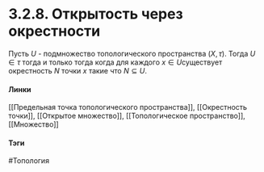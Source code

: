 # 3.2.8. Открытость через окрестности
Пусть $U$ - подмножество топологического пространства $(X,\tau)$. Тогда $U\in\tau$ тогда и только тогда когда для каждого $x\in U$существует окрестность $N$ точки $x$ такие что $N\subseteq U$.

#### Линки
[[Предельная точка топологического пространства]],
[[Окрестность точки]],
[[Открытое множество]],
[[Топологическое пространство]],
[[Множество]]
#### Тэги 
 #Топология